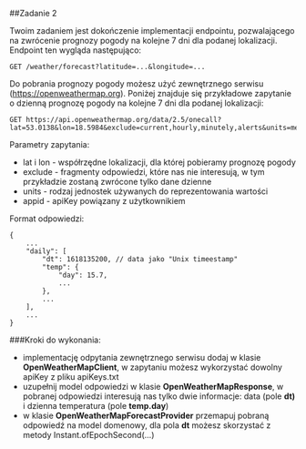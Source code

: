 ##Zadanie 2


Twoim zadaniem jest dokończenie implementacji endpointu, pozwalającego na zwrócenie prognozy pogody na kolejne 7 dni dla podanej lokalizacji.
Endpoint ten wygląda następująco:
```
GET /weather/forecast?latitude=...&longitude=...
```

Do pobrania prognozy pogody możesz użyć zewnętrznego serwisu (https://openweathermap.org).
Poniżej znajduje się przykładowe zapytanie o dzienną prognozę pogody na kolejne 7 dni dla podanej lokalizacji:
```
GET https://api.openweathermap.org/data/2.5/onecall?lat=53.0138&lon=18.5984&exclude=current,hourly,minutely,alerts&units=metric&appid=f8808a0fe2a10e44874330a3e69e1b34
```

Parametry zapytania:
* lat i lon - współrzędne lokalizacji, dla której pobieramy prognozę pogody
* exclude - fragmenty odpowiedzi, które nas nie interesują, w tym przykładzie zostaną zwrócone tylko dane dzienne
* units - rodzaj jednostek używanych do reprezentowania wartości
* appid - apiKey powiązany z użytkownikiem

Format odpowiedzi:

```
{
    ...
    "daily": [
        "dt": 1618135200, // data jako "Unix timeestamp"
        "temp": {
            "day": 15.7,
            ...
        },
        ...
    ],
    ...
}
```

###Kroki do wykonania:
* implementację odpytania zewnętrznego serwisu dodaj w klasie __OpenWeatherMapClient__, w zapytaniu możesz wykorzystać dowolny apiKey z pliku apiKeys.txt
* uzupełnij model odpowiedzi w klasie __OpenWeatherMapResponse__, w pobranej odpowiedzi interesują nas tylko dwie informacje: data (pole __dt)__ i dzienna temperatura (pole __temp.day__)
* w klasie __OpenWeatherMapForecastProvider__ przemapuj pobraną odpowiedź na model domenowy, dla pola __dt__ możesz skorzystać z metody Instant.ofEpochSecond(...)

